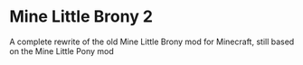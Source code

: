 # Mine Little Brony 2
 A complete rewrite of the old Mine Little Brony mod for Minecraft, still based on the Mine Little Pony mod
